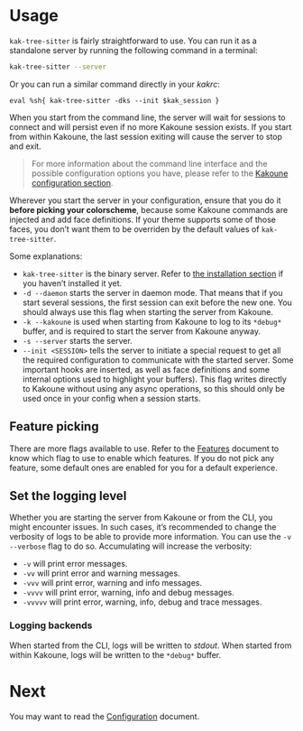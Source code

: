 # Usage

`kak-tree-sitter` is fairly straightforward to use. You can run it as a
standalone server by running the following command in a terminal:

```sh
kak-tree-sitter --server
```

Or you can run a similar command directly in your _kakrc_:

```kakrc
eval %sh{ kak-tree-sitter -dks --init $kak_session }
```

When you start from the command line, the server will wait for sessions to
connect and will persist even if no more Kakoune session exists. If you start
from within Kakoune, the last session exiting will cause the server to stop and
exit.

> For more information about the command line interface and the possible
> configuration options you have, please refer to the
> [Kakoune configuration section](Kakoune-config.md).

Wherever you start the server in your configuration, ensure that you do it
**before picking your colorscheme**, because some Kakoune commands are injected
and add face definitions. If your theme supports some of those faces, you don’t
want them to be overriden by the default values of `kak-tree-sitter`.

Some explanations:

- `kak-tree-sitter` is the binary server. Refer to
  [the installation section](install.md) if you haven’t installed it yet.
- `-d --daemon` starts the server in daemon mode. That means that if you start
  several sessions, the first session can exit before the new one. You should
  always use this flag when starting the server from Kakoune.
- `-k --kakoune` is used when starting from Kakoune to log to its `*debug*`
  buffer, and is required to start the server from Kakoune anyway.
- `-s --server` starts the server.
- `--init <SESSION>` tells the server to initiate a special request to get all
  the required configuration to communicate with the started server. Some
  important hooks are inserted, as well as face definitions and some internal
  options used to highlight your buffers). This flag writes directly to Kakoune
  without using any async operations, so this should only be used once in your
  config when a session starts.

## Feature picking

There are more flags available to use. Refer to the [Features](features.md)
document to know which flag to use to enable which features. If you do not pick
any feature, some default ones are enabled for you for a default experience.

## Set the logging level

Whether you are starting the server from Kakoune or from the CLI, you might
encounter issues. In such cases, it’s recommended to change the verbosity of
logs to be able to provide more information. You can use the `-v --verbose` flag
to do so. Accumulating will increase the verbosity:

- `-v` will print error messages.
- `-vv` will print error and warning messages.
- `-vvv` will print error, warning and info messages.
- `-vvvv` will print error, warning, info and debug messages.
- `-vvvvv` will print error, warning, info, debug and trace messages.

### Logging backends

When started from the CLI, logs will be written to _stdout_. When started from
within Kakoune, logs will be written to the `*debug*` buffer.

# Next

You may want to read the [Configuration](configuration.md) document.
